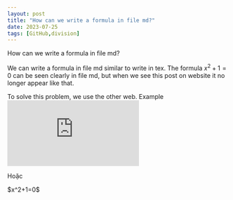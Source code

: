 ```yaml
---
layout: post
title: "How can we write a formula in file md?"
date: 2023-07-25
tags: [GitHub,division]
---
```


How can we write a formula in file md?

We can write a formula in file md similar to write in tex. The formula
$x^2+1=0$ can be seen clearly in file md, but when we see this post on website it no longer appear like that.

To solve this problem, we use the other web. Example
![\Large x=\frac{-b\pm\sqrt{b^2-4ac}}{2a}](https://latex.codecogs.com/svg.latex?x%3D%5Cfrac%7B-b%5Cpm%5Csqrt%7Bb%5E2-4ac%7D%7D%7B2a%7D)

Hoặc
<html ><body> <script type=”text/javascript” src=”http://cdn.mathjax.org/mathjax/latest/MathJax.js?config=TeX-AMS-MML_HTMLorMML”></script> $x^2+1=0$ </body></html>



